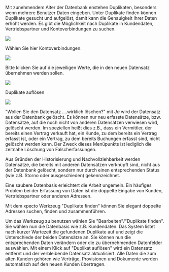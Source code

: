 Mit zunehmendem Alter der Datenbank enstehen Duplikaten, besonders wenn mehrere Benutzer Daten eingeben. Unter Duplikate finden können Duplikate gesucht und aufgelöst, damit kann die Genauigkeit Ihrer Daten erhöht werden.
Es gibt die Möglichkeit nach Duplikate in Kundendaten, Vertriebspartner und Kontoverbindungen zu suchen.

![](http://xpecto.github.io/docs/img/img_1421242451087.png)

Wählen Sie hier Kontoverbindungen.

![](http://xpecto.github.io/docs/img/img_1421247350050.png)

Bitte klicken Sie auf die jeweiligen Werte, die in den neuen Datensatz übernehmen werden sollen.

![](http://xpecto.github.io/docs/img/img_1421247414670.png)

Duplikate auflösen

![](http://xpecto.github.io/docs/img/img_1421247541196.png)


"Wollen Sie den Datensatz ....wirklich löschen?" mit _Ja_ wird der Datensatz aus der Datenbank gelöscht. Es können nur neu erfasste Datensätze, bzw. Datensätze, auf die noch nicht von anderen Datensätzen verwiesen wird, gelöscht werden. Im speziellen heißt dies z.B., dass ein Vermittler, der bereits einen Vertrag verkauft hat, ein Kunde, zu dem bereits ein Vertrag erfasst ist, oder ein Vertrag, zu dem bereits Buchungen erfasst sind, nicht gelöscht werden kann. Der Zweck dieses Menüpunkts ist lediglich die zeitnahe Löschung von Falscherfassungen.

Aus Gründen der Historisierung und Nachvollziehbarkeit werden Datensätze, die bereits mit anderen Datensätzen verknüpft sind, nicht aus der Datenbank gelöscht, sondern nur durch einen entsprechenden Status (wie z.B. Storno oder ausgeschieden) gekennzeichnet.

Eine saubere Datenbasis erleichtert die Arbeit ungemein. Ein häufiges Problem bei der Erfassung von Daten ist die doppelte Eingabe von Kunden, Vertriebspartner oder anderen Adressen.

Mit dem xpecto Werkzeug "Duplikate finden" können Sie elegant doppelte Adressen suchen, finden und zusammenführen.

Um das Werkzeug zu benutzen wählen Sie "Bearbeiten"/"Duplikate finden". Sie wählen nun die Datenbasis wie z.B. Kundendaten. Das System listet nach kurzer Wartezeit die gefundenen Duplikate auf und zeigt die Unterschiede der beiden Datensätze an. Sie können nun die entsprechenden Daten verändern oder die zu übernehmenden Datenfelder auswählen. Mit einem Klick auf "Duplikat auflösen" wird ein Datensatz entfernt und der verbleibende Datensatz aktualisiert. Alle Daten die zum alten Kunden gehören wie Verträge, Provisionen und Dokumente werden automatisch auf den neuen Kunden übertragen.